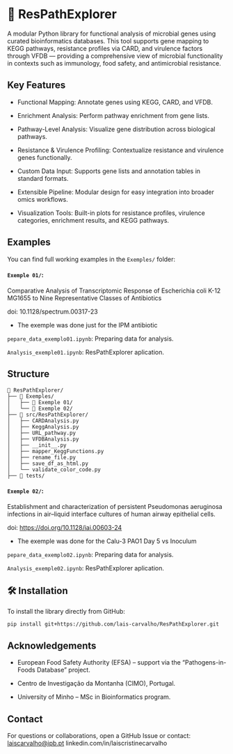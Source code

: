 # 🧬 ResPathExplorer

A modular Python library for functional analysis of microbial genes using curated bioinformatics databases. This tool supports gene mapping to KEGG pathways, resistance profiles via CARD, and virulence factors through VFDB — providing a comprehensive view of microbial functionality in contexts such as immunology, food safety, and antimicrobial resistance.

## Key Features

- Functional Mapping: Annotate genes using KEGG, CARD, and VFDB.

- Enrichment Analysis: Perform pathway enrichment from gene lists.

- Pathway-Level Analysis: Visualize gene distribution across biological pathways.

- Resistance & Virulence Profiling: Contextualize resistance and virulence genes functionally.

- Custom Data Input: Supports gene lists and annotation tables in standard formats.

- Extensible Pipeline: Modular design for easy integration into broader omics workflows.

- Visualization Tools: Built-in plots for resistance profiles, virulence categories, enrichment results, and KEGG pathways.

## Examples
You can find full working examples in the `Exemples/` folder:

#### `Exemple 01/`:

Comparative Analysis of Transcriptomic Response of Escherichia coli K-12 MG1655 to Nine Representative Classes of Antibiotics

doi: 10.1128/spectrum.00317-23

- The exemple was done just for the IPM antibiotic

`pepare_data_exemplo01.ipynb`: Preparing data for analysis.

`Analysis_exemple01.ipynb`: ResPathExplorer aplication.

## Structure
```text
📁 ResPathExplorer/
├── 📁 Exemples/
│   ├── 📁 Exemple 01/
│   └── 📁 Exemple 02/
├── 📁 src/ResPathExplorer/
│   ├── CARDAnalysis.py
│   ├── KeggAnalysis.py
│   ├── URL_pathway.py
│   ├── VFDBAnalysis.py
│   ├── __init__.py
│   ├── mapper_KeggFunctions.py
│   ├── rename_file.py
│   ├── save_df_as_html.py
│   └── validate_color_code.py
├── 📁 tests/
```

#### `Exemple 02/`:

Establishment and characterization of persistent Pseudomonas aeruginosa infections in air–liquid interface cultures of human airway epithelial cells.

doi: https://doi.org/10.1128/iai.00603-24

- The exemple was done for the Calu-3 PAO1 Day 5 vs Inoculum

`pepare_data_exemplo02.ipynb`: Preparing data for analysis.

`Analysis_exemple02.ipynb`: ResPathExplorer aplication.

## 🛠 Installation

To install the library directly from GitHub:

```bash
pip install git+https://github.com/lais-carvalho/ResPathExplorer.git
```

## Acknowledgements
- European Food Safety Authority (EFSA) – support via the “Pathogens-in-Foods Database” project.

- Centro de Investigação da Montanha (CIMO), Portugal.

- University of Minho – MSc in Bioinformatics program.

## Contact
For questions or collaborations, open a GitHub Issue or contact: laiscarvalho@ipb.pt
                                                                 linkedin.com/in/laiscristinecarvalho



